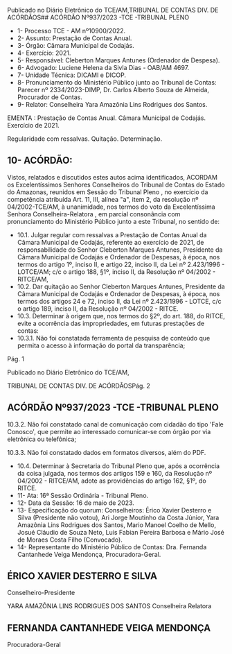 Publicado  no  Diário  Eletrônico do TCE/AM,TRIBUNAL DE CONTAS DIV. DE ACÓRDÃOS## ACÓRDÃO Nº937/2023 -TCE -TRIBUNAL PLENO

- 1- Processo TCE - AM nº10900/2022.
- 2- Assunto: Prestação de Contas Anual.
- 3- Órgão: Câmara Municipal de Codajás.
- 4- Exercício: 2021.
- 5- Responsável: Cleberton Marques Antunes (Ordenador de Despesa).
- 6- Advogado: Luciene Helena da Sivla Dias - OAB/AM 4697.
- 7- Unidade Técnica: DICAMI e DICOP.
- 8- Pronunciamento  do  Ministério  Público  junto  ao  Tribunal  de  Contas: Parecer  nº 2334/2023-DIMP, Dr. Carlos Alberto Souza de Almeida, Procurador de Contas.
- 9- Relator: Conselheira Yara Amazônia Lins Rodrigues dos Santos.

EMENTA : Prestação  de  Contas  Anual. Câmara Municipal de Codajás. Exercício de 2021.

Regularidade com ressalvas. Quitação. Determinação.

## 10-  ACÓRDÃO:

Vistos, relatados e discutidos estes autos acima identificados, ACORDAM os Excelentíssimos Senhores Conselheiros do Tribunal de Contas do Estado do Amazonas, reunidos em Sessão do Tribunal Pleno , no exercício da competência atribuída Art. 11, III, alínea "a", item 2, da resolução nº 04/2002-TCE/AM, à unanimidade, nos termos do voto da Excelentíssima Senhora Conselheira-Relatora , em parcial consonância com pronunciamento do Ministério Público junto a este Tribunal, no sentido de:

- 10.1. Julgar  regular  com  ressalvas a  Prestação  de  Contas  Anual  da Câmara  Municipal  de  Codajás,  referente  ao  exercício  de  2021,  de responsabilidade do Senhor Cleberton Marques Antunes, Presidente da  Câmara  Municipal  de  Codajás  e  Ordenador  de  Despesas,  à época, nos termos do artigo 1º, inciso II, e artigo 22, inciso II, da Lei nº 2.423/1996 - LOTCE/AM; c/c o artigo 188, §1º, inciso II, da Resolução nº 04/2002 - RITCE/AM,
- 10.2. Dar quitação ao Senhor Cleberton Marques Antunes, Presidente da Câmara Municipal de Codajás e Ordenador de Despesas, à época, nos termos dos artigos 24 e 72, inciso II, da Lei nº 2.423/1996 - LOTCE, c/c o artigo 189, inciso II, da Resolução nº 04/2002 - RITCE.
- 10.3. Determinar à  origem que, nos termos do §2º, do art. 188, do RITCE, evite  a  ocorrência  das  impropriedades,  em  futuras  prestações  de contas:
- 10.3.1. Não  foi  constatada  ferramenta  de  pesquisa  de  conteúdo  que permita o acesso à informação do portal da transparência;

Pág. 1

Publicado  no  Diário  Eletrônico do TCE/AM,

TRIBUNAL DE CONTAS DIV. DE ACÓRDÃOSPág. 2

## ACÓRDÃO Nº937/2023 -TCE -TRIBUNAL PLENO

10.3.2. Não foi constatado canal de comunicação com cidadão do tipo 'Fale  Conosco',  que  permite  ao  interessado  comunicar-se  com  órgão por via eletrônica ou telefônica;

10.3.3. Não foi constatado dados em formatos diversos, além do PDF.

- 10.4. Determinar à Secretaria do Tribunal Pleno que, após a ocorrência da coisa  julgada,  nos  termos  dos  artigos  159  e  160,  da  Resolução  nº 04/2002  -  RITCE/AM,  adote  as  providências  do  artigo  162, §1º, do RITCE.
- 11-  Ata: 16ª Sessão Ordinária - Tribunal Pleno.
- 12-  Data da Sessão: 16 de maio de 2023.
- 13-  Especificação do quorum: Conselheiros: Érico Xavier Desterro e Silva (Presidente não votou), Ari Jorge Moutinho da Costa Júnior, Yara Amazônia Lins Rodrigues dos Santos,  Mario  Manoel  Coelho  de  Mello,  Josué  Cláudio  de  Souza  Neto,  Luis  Fabian Pereira Barbosa e Mário José de Moraes Costa Filho (Convocado).
- 14-  Representante do Ministério Público de Contas: Dra. Fernanda Cantanhede Veiga Mendonça, Procuradora-Geral.

## ÉRICO XAVIER DESTERRO E SILVA

Conselheiro-Presidente

YARA AMAZÔNIA LINS RODRIGUES DOS SANTOS Conselheira Relatora

## FERNANDA CANTANHEDE VEIGA MENDONÇA

Procuradora-Geral